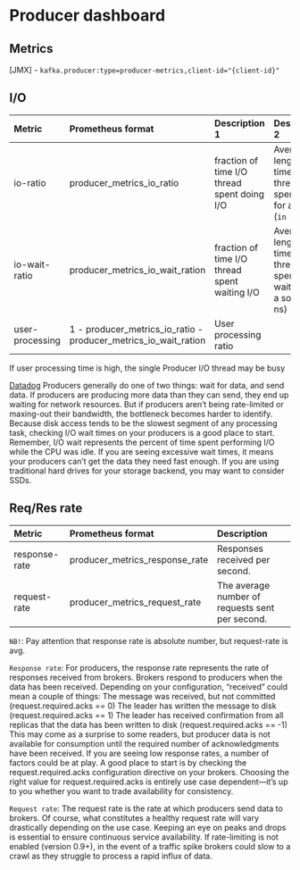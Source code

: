 # Producer dashboard
## Metrics 
[JMX] - `kafka.producer:type=producer-metrics,client-id="{client-id}"`

## I/O
| Metric   |      Prometheus format      |  Description 1 | Description 2 |
|:----------|:-------------|:------|:------|
| io-ratio |  producer_metrics_io_ratio | fraction of time I/O thread spent doing I/O | Average length of time the I/O thread spent doing for a socket (`in ns`)|
| io-wait-ratio |  producer_metrics_io_wait_ration | fraction of time I/O thread spent waiting I/O | Average length of time the I/O thread spent waiting for a socket (in ns)|
| user-processing |  1 - producer_metrics_io_ratio - producer_metrics_io_wait_ration | User processing ratio | |
 
If user processing time is high, the single Producer I/O thread may be busy


[Datadog](https://www.datadoghq.com/blog/monitoring-kafka-performance-metrics/)
Producers generally do one of two things: wait for data, and send data. 
If producers are producing more data than they can send, they end up waiting for network resources. 
But if producers aren’t being rate-limited or maxing-out their bandwidth, the bottleneck becomes harder to identify. 
Because disk access tends to be the slowest segment of any processing task, checking I/O wait times on your producers is a good place to start. 
Remember, I/O wait represents the percent of time spent performing I/O while the CPU was idle. 
If you are seeing excessive wait times, it means your producers can’t get the data they need fast enough. 
If you are using traditional hard drives for your storage backend, you may want to consider SSDs.

## Req/Res rate
| Metric   |      Prometheus format      |  Description |
|:----------|:-------------|:------|
| response-rate |  producer_metrics_response_rate | Responses received per second. |
| request-rate |  producer_metrics_request_rate | The average number of requests sent per second. |

`NB!`: Pay attention that response rate is absolute number, but request-rate is avg.

`Response rate`: For producers, the response rate represents the rate of responses received from brokers. Brokers respond to producers when the data has been received. 
Depending on your configuration, “received” could mean a couple of things:
The message was received, but not committed (request.required.acks == 0)
The leader has written the message to disk (request.required.acks == 1)
The leader has received confirmation from all replicas that the data has been written to disk (request.required.acks == -1)
This may come as a surprise to some readers, but producer data is not available for consumption until the required number of acknowledgments have been received.
If you are seeing low response rates, a number of factors could be at play. 
A good place to start is by checking the request.required.acks configuration directive on your brokers. 
Choosing the right value for request.required.acks is entirely use case dependent—it’s up to you whether you want to trade availability for consistency.

`Request rate`: The request rate is the rate at which producers send data to brokers. 
Of course, what constitutes a healthy request rate will vary drastically depending on the use case. 
Keeping an eye on peaks and drops is essential to ensure continuous service availability. 
If rate-limiting is not enabled (version 0.9+), in the event of a traffic spike brokers could slow to a crawl as they struggle to process a rapid influx of data.



